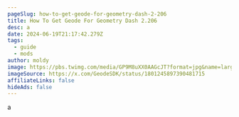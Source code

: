 ```yaml
---
pageSlug: how-to-get-geode-for-geometry-dash-2-206
title: How To Get Geode For Geometry Dash 2.206
desc: a
date: 2024-06-19T21:17:42.279Z
tags:
  - guide
  - mods
author: moldy
image: https://pbs.twimg.com/media/GP9M8uXX0AAGcJT?format=jpg&name=large
imageSource: https://x.com/GeodeSDK/status/1801245897390481715
affiliateLinks: false
hideAds: false
---
```

a